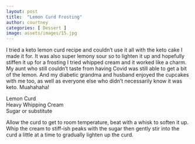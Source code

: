 ```yaml
---
layout: post
title:  "Lemon Curd Frosting"
author: courtney
categories: [ Dessert ]
image: assets/images/15.jpg
---
```

I tried a keto lemon curd recipe and couldn’t use it all with the keto cake I made it for. It was also super lemony sour so to lighten it up and hopefully stiffen it up for a frosting I tried whipped cream and it worked like a charm. My aunt who still couldn’t taste from having Covid was still able to get a bit of the lemon. And my diabetic grandma and husband enjoyed the cupcakes with me too, as well as everyone else who didn’t necessarily know it was keto. Muahahaha!

Lemon Curd  
Heavy Whipping Cream  
Sugar or substitute  

Allow the curd to get to room temperature, beat with a whisk to soften it up. Whip the cream to stiff-ish peaks with the sugar then gently stir into the curd a little at a time to gradually lighten up the curd. 